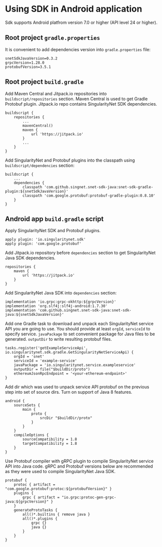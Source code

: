 # Using SDK in Android application

Sdk supports Android platfrom version 7.0 or higher (API level 24 or higher).

## Root project `gradle.properties`

It is convenient to add dependencies version into `gradle.properties` file:
```
snetSdkJavaVersion=0.3.2
grpcVersion=1.28.0
protobufVersion=3.5.1
```

## Root project `build.gradle`

Add Maven Central and Jitpack.io repositories into `buildscript/repositories`
section. Maven Central is used to get Gradle Protobuf plugin. Jitpack.io repo
contains SingularityNet SDK dependencies.
```
buildscript {
    repositories {
        ...
        mavenCentral()
        maven {
            url 'https://jitpack.io'
        }
        ...
    }
}
```

Add SingularityNet and Protobuf plugins into the classpath using
`buildscript/dependencies` section:
```
buildscript {
    ...
    dependencies {
        classpath 'com.github.singnet.snet-sdk-java:snet-sdk-gradle-plugin:${snetSdkJavaVersion}'
        classpath 'com.google.protobuf:protobuf-gradle-plugin:0.8.10'
    }
}
```

## Android app `build.gradle` script

Apply SingularityNet SDK and Protobuf plugins.
```
apply plugin: 'io.singularitynet.sdk'
apply plugin: 'com.google.protobuf'
```

Add Jitpack.io repository before `dependencies` section to get SingularityNet
Java SDK dependencies.
```
repositories {
    maven {
        url 'https://jitpack.io'
    }
}
```

Add SingularityNet Java SDK into `dependencies` section:
```
implementation 'io.grpc:grpc-okhttp:${grpcVersion}'
implementation 'org.slf4j:slf4j-android:1.7.30'
implementation 'com.github.singnet.snet-sdk-java:snet-sdk-java:${snetSdkJavaVersion}'
```

Add one Gradle task to download and unpack each SingularityNet service API you
are going to use. You should provide at least `orgId`, `serviceId` to specify
service. `javaPackage` to set convenient package for Java files to be
generated. `outputDir` to write resulting protobuf files.
```
tasks.register('getExampleServiceApi', io.singularitynet.sdk.gradle.GetSingularityNetServiceApi) {
    orgId = 'snet'
    serviceId = 'example-service'
    javaPackage = 'io.singularitynet.service.exampleservice'
    outputDir = file("$buildDir/proto")
    ethereumJsonRpcEndpoint = '<your-ethereum-endpoint>'
}
```

Add dir which was used to unpack service API protobuf on the previous step into
set of source dirs. Turn on support of Java 8 features.
```
android {
    sourceSets {
        main {
            proto {
                srcDir "$buildDir/proto"
            }
        }
    }
    compileOptions {
        sourceCompatibility = 1.8
        targetCompatibility = 1.8
    }
}
```

Use Protobuf compiler with gRPC plugin to compile SingularityNet service API
into Java code. gRPC and Protobuf versions below are recommended as they were
used to compile SingularityNet Java SDK.
```
protobuf {
    protoc { artifact = "com.google.protobuf:protoc:${protobufVersion}" }
    plugins {
        grpc { artifact = "io.grpc:protoc-gen-grpc-java:${grpcVersion}" }
    }
    generateProtoTasks {
        all()*.builtins { remove java }
        all()*.plugins {
            grpc {}
            java {}
        }
    }
}
```
